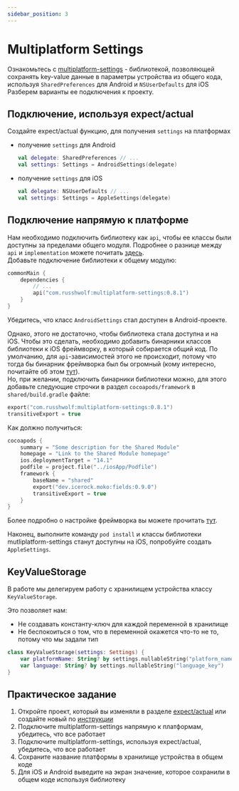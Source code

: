 ```yaml
---
sidebar_position: 3
---
```


# Multiplatform Settings 

Ознакомьтесь с [multiplatform-settings](https://github.com/russhwolf/multiplatform-settings) - библиотекой, позволяющей сохранять key-value данные в параметры устройства из общего кода, используя `SharedPreferences` для Android и `NSUserDefaults` для iOS  
Разберем варианты ее подключения к проекту.

## Подключение, используя expect/actual
Создайте expect/actual функцию, для получения `settings` на платформах
  - получение `settings` для Android
    ```kotlin
    val delegate: SharedPreferences // ...
    val settings: Settings = AndroidSettings(delegate)
    ```
  - получение `settings` для iOS
    ```kotlin
    val delegate: NSUserDefaults // ...
    val settings: Settings = AppleSettings(delegate)
    ```
## Подключение напрямую к платформе
Нам необходимо подключить библиотеку как `api`, чтобы ее классы были доступны за пределами общего модуля. Подробнее о разнице между `api` и `implementation` можете почитать [здесь](/learning/gradle/configuration).  
Добавьте подключение библиотеки к общему модулю:
```kotlin
commonMain {
    dependencies {
        // ...
        api("com.russhwolf:multiplatform-settings:0.8.1")
    }
}
```
Убедитесь, что класс `AndroidSettings` стал доступен в Android-проекте.  

Однако, этого не достаточно, чтобы библиотека стала доступна и на iOS. Чтобы это сделать, необходимо добавить бинарники классов библиотеки к iOS фреймворку, в который собирается общий код.
По умолчанию, для `api`-зависимостей этого не происходит, потому что тогда бы бинарник фреймворка был бы огромный (кому интересно, почитайте об этом [тут](learning/kotlin-native/size_impact)).  
Но, при желании, подключить бинарники библиотеки можно, для этого добавьте следующие строчки в раздел `cocoapods/framework` в `shared/build.gradle` файле: 
```kotlin
export("com.russhwolf:multiplatform-settings:0.8.1")
transitiveExport = true
```
Как должно получиться:
```kotlin
cocoapods {
    summary = "Some description for the Shared Module"
    homepage = "Link to the Shared Module homepage"
    ios.deploymentTarget = "14.1"
    podfile = project.file("../iosApp/Podfile")
    framework {
        baseName = "shared"
        export("dev.icerock.moko:fields:0.9.0")
        transitiveExport = true
    }
}
```
Более подробно о настройке фреймворка вы можете прочитать [тут](https://kotlinlang.org/docs/multiplatform-build-native-binaries.html#export-dependencies-to-binaries).

Наконец, выполните команду `pod install` и классы библиотеки mutliplatform-settings станут доступны на iOS, попробуйте создать `AppleSettings`.

## KeyValueStorage

В работе мы делегируем работу с хранилищем устройства классу `KeyValueStorage`.

Это позволяет нам:
- Не создавать константу-ключ для каждой переменной в хранилище
- Не беспокоиться о том, что в переменной окажется что-то не то, потому что мы задали тип

```kotlin
class KeyValueStorage(settings: Settings) {
    var platformName: String? by settings.nullableString("platform_name_key")
    var language: String? by settings.nullableString("language_key")
}
```

## Практическое задание
1. Откройте проект, который вы изменяли в разделе [expect/actual](expect-actual) или создайте новый по [инструкции](https://kotlinlang.org/docs/kmm-create-first-app.html)
1. Подключите multiplatform-settings напрямую к платформам, убедитесь, что все работает
1. Подключите multiplatform-settings, используя expect/actual, убедитесь, что все работает
1. Сохраните название платформы в хранилище устройства в общем коде
1. Для iOS и Android выведите на экран значение, которое сохранили в общем коде используя библиотеку
